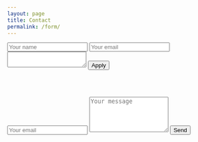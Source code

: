 ```yaml
---
layout: page
title: Contact
permalink: /form/
---
```


<form>
  <input name="name" type='text' placeholder='Your name'>
  <input name="email" type='email' placeholder='Your email'>
  <input type="hidden" name="_subject" value="New submission!" >
  <textarea type="text" name="message2"></textarea>
  <button type='submit'>Apply</button>
</form>

<script>

var contactForm = contactSection.querySelector('form'),
    inputName = contactForm.querySelector('[name="name"]'),
    inputEmail = contactForm.querySelector('[name="email"]'),
    textAreaMessage = contactForm.querySelector('[name="message2"]'),
    sendButton = contactForm.querySelector('button');

    sendButton.addEventListener('click', function(event){
      event.preventDefault(); // prevent the form to do the post.

      sendButton.innerHTML = 'sending..';

      var xhr = new XMLHttpRequest();
      xhr.open('POST', '//formspree.io/rios.r@live.com', true);
      xhr.setRequestHeader("Accept", "application/json")
      xhr.setRequestHeader("Content-Type", "application/x-www-form-urlencoded")

      xhr.send(
        "name=" + inputName.value +
        "&email=" + inputEmail.value +
        "&subject=" + "XHR form" +
        "&message=" + textAreaMessage.value);

      xhr.onloadend = function (res) {
        if (res.target.status === 200){
          sendButton.innerHTML = 'Message sent!';
        }
        else {
          sendButton.innerHTML = 'Error!';
        }
      }
    });

</script>

<br><br>

 <form action="http://formspree.io/rios.r@live.com" method="POST">
    <input name="_replyto" type="email" placeholder="Your email">
    <textarea name="message" placeholder="Your message" rows="5"></textarea>
    <input name="_gotcha" style="display:none" type="text">
    <button type="submit">Send</button>
</form>

